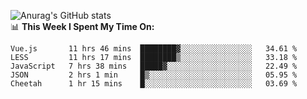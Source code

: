 
![Anurag's GitHub stats](https://github-readme-stats.vercel.app/api?username=supergczh&show_icons=true&theme=radical)
<br />
📊 **This Week I Spent My Time On:**

<!--START_SECTION:waka-->
```text
Vue.js       11 hrs 46 mins  ████████▓░░░░░░░░░░░░░░░░   34.61 % 
LESS         11 hrs 17 mins  ████████▒░░░░░░░░░░░░░░░░   33.18 % 
JavaScript   7 hrs 38 mins   █████▓░░░░░░░░░░░░░░░░░░░   22.49 % 
JSON         2 hrs 1 min     █▒░░░░░░░░░░░░░░░░░░░░░░░   05.95 % 
Cheetah      1 hr 15 mins    █░░░░░░░░░░░░░░░░░░░░░░░░   03.69 % 
```
<!--END_SECTION:waka-->
